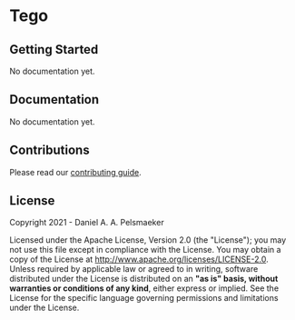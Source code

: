 # Tego


## Getting Started
No documentation yet.

## Documentation
No documentation yet.

## Contributions
Please read our [contributing guide](CONTRIBUTING.md).


## License
Copyright 2021 - Daniel A. A. Pelsmaeker

Licensed under the Apache License, Version 2.0 (the "License"); you may not use this file except in compliance with the
License. You may obtain a copy of the License at <http://www.apache.org/licenses/LICENSE-2.0>.
Unless required by applicable law or agreed to in writing, software distributed under the License is distributed on an
**"as is" basis, without warranties or conditions of any kind**, either express or implied. See the License for the
specific language governing permissions and limitations under the License.
